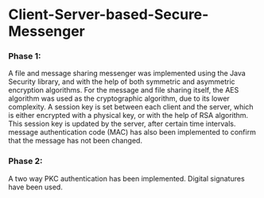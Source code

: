# Client-Server-based-Secure-Messenger

### Phase 1:
A file and message sharing messenger was implemented using the Java Security library, and with the help of both symmetric and asymmetric encryption algorithms.
For the message and file sharing itself, the AES algorithm was used as the cryptographic algorithm, due to its lower complexity. 
A session key is set between each client and the server, which is either encrypted with a physical key, or with the help of RSA algorithm. This session key is updated by the server, after certain time intervals. 
message authentication code (MAC) has also been implemented to confirm that the message has not been changed.

### Phase 2:
A two way PKC authentication has been implemented.
Digital signatures have been used.
